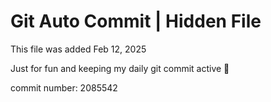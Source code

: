 # Git Auto Commit | Hidden File

This file was added Feb 12, 2025

Just for fun and keeping my daily git commit active 🤪

commit number: 2085542
